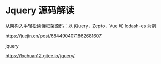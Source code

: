 # Jquery 源码解读

从架构入手轻松读懂框架源码：以 jQuery，Zepto，Vue 和 lodash-es 为例

https://juejin.cn/post/6844904071862681607

jquery

https://lxchuan12.gitee.io/jquery/
